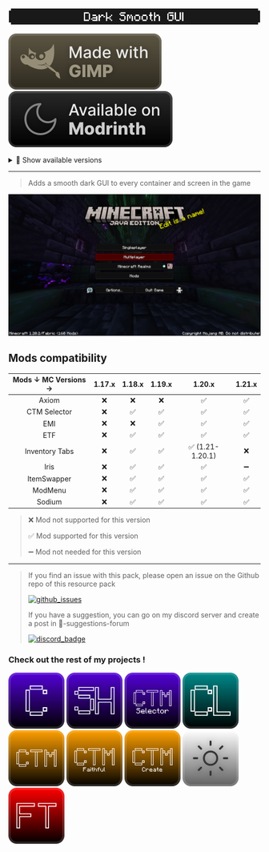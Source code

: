 ![dark_banner](https://github.com/Aeldit/Aeldit/blob/main/banners/dg.png?raw=true)

[![gimp_badge_use](https://raw.githubusercontent.com/Aeldit/Aeldit/e86a5a31fb483f7821a90ccc169540c3ff58ca2e/images/gimp-cozy.svg)](https://www.gimp.org/)
[![dark_gui_cozy](https://raw.githubusercontent.com/Aeldit/Aeldit/52eb60c8c1220593ea859bcd59a5b0a2d8f2cf7a/images/dark-gui-cozy.svg)](https://modrinth.com/resourcepack/dark-smooth-gui)

<details>
<summary>🎴 Show available versions</summary>

| Supported MC Version  | Up to date |
|:---------------------:|:----------:|
|        1.17.x         |     ❌     |
|        1.18.x         |     ❌     |
|        1.19.x         |     ✅     |
|      1.20-1.20.1      |     ✅     |
|     1.20.2-1.20.6     |     ✅     |

</details>

***

> Adds a smooth dark GUI to every container and screen in the game

![example_image](../images/main_menu_dark.png)

## Mods compatibility

| Mods ↓ MC Versions → | 1.17.x | 1.18.x | 1.19.x | 1.20.x | 1.21.x |
|:-----------------:|:------:|:------:|:------:|:------:|:------:|
| Axiom | ❌ | ❌ | ❌ | ✅ | ✅ |
| CTM Selector | ❌ | ✅ | ✅ | ✅ | ✅ |
| EMI | ❌ | ❌ | ✅ | ✅ | ✅ |
| ETF | ❌ | ✅ | ✅ | ✅ | ✅ |
| Inventory Tabs | ❌ | ✅ | ✅ | ✅ (1.21-1.20.1) | ❌ |
| Iris | ❌ | ✅ | ✅ | ✅ | ➖ |
| ItemSwapper | ❌ | ✅ | ✅ | ✅ | ✅ |
| ModMenu | ❌ | ✅ | ✅ | ✅ | ✅ |
| Sodium | ❌ | ✅ | ✅ | ✅ | ✅ |

> ❌ Mod not supported for this version
>
> ✅ Mod supported for this version
>
> ➖ Mod not needed for this version

***

> If you find an issue with this pack, please open an issue on the Github repo of this resource pack
>
>[![github_issues](https://img.shields.io/github/issues/Aeldit/MC-Resource-Packs?color=red&style=for-the-badge&logo=github)](https://github.com/Aeldit/MC-Resource-Packs/issues)
>
> If you have a suggestion, you can go on my discord server and create a post in 🗽-suggestions-forum
>
> [![discord_badge](https://img.shields.io/discord/750243612473819188?color=7289da&label=DISCORD&logo=discord&logoColor=7289da&style=for-the-badge)](https://discord.gg/PcYPpqzhKS)

### Check out the rest of my projects !

[![cyan_badge](https://raw.githubusercontent.com/Aeldit/Aeldit/bef8e5f6a837ee8c3479a2550e92c0ac028200f3/images/cyan-cozy-minimal.svg)](https://modrinth.com/mod/cyan)
[![cyansethome_badge](https://raw.githubusercontent.com/Aeldit/Aeldit/fdcc5b2b359f2bcc51654d9a973674c4d8557fd4/images/cyansethome-cozy-minimal.svg)](https://modrinth.com/mod/cyansethome)
[![ctms_badge](https://raw.githubusercontent.com/Aeldit/Aeldit/d668bc7cd71d654d2331905a5ad425283dedab94/images/ctms-cozy-minimal.svg)](https://modrinth.com/mod/ctm-selector)
[![cyanlib_badge](https://raw.githubusercontent.com/Aeldit/Aeldit/bef8e5f6a837ee8c3479a2550e92c0ac028200f3/images/cyanlib-cozy-minimal.svg)](https://modrinth.com/mod/cyanlib)
[![ctm_badge](https://raw.githubusercontent.com/Aeldit/Aeldit/e2fb5f7ffe92301f627540cebca28d9aa90c641d/images/ctm-cozy-minimal.svg)](https://modrinth.com/resourcepack/ctm-of-fabric)
[![ctm_faithful_badge](https://raw.githubusercontent.com/Aeldit/Aeldit/54529d9dbb33d35184f386269c889cef818e7e79/images/ctm-faithful-cozy-minimal.svg)](https://modrinth.com/resourcepack/ctm-faithful)
[![ctm_create_badge](https://raw.githubusercontent.com/Aeldit/Aeldit/54529d9dbb33d35184f386269c889cef818e7e79/images/ctm-create-cozy-minimal.svg)](https://modrinth.com/resourcepack/ctm-create)
[![light_gui_badge](https://raw.githubusercontent.com/Aeldit/Aeldit/2f4a47b3752b28cbcd13c6d76c66a803d7fe1df5/images/light-gui-cozy-minimal.svg)](https://modrinth.com/resourcepack/light-smooth-gui)
[![floating_texts_badge](https://raw.githubusercontent.com/Aeldit/Aeldit/c4163b0470c0d710ba2cd3314cd241b5669ef175/images/floating-texts-cozy-minimal.svg)](https://modrinth.com/datapack/floating-texts)
